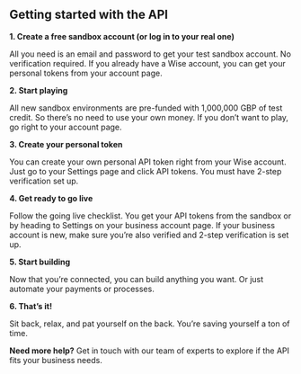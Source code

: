 ## Getting started with the API  
**1\. Create a free sandbox account (or log in to your real one)**

All you need is an email and password to get your test sandbox account. No verification required. If you already have a Wise account, you can get your personal tokens from your account page.

 **2\. Start playing**

All new sandbox environments are pre-funded with 1,000,000 GBP of test credit. So there’s no need to use your own money. If you don’t want to play, go right to your account page.

 **3\. Create your personal token**

You can create your own personal API token right from your Wise account. Just go to your Settings page and click API tokens. You must have 2-step verification set up.

 **4\. Get ready to go live**

Follow the going live checklist. You get your API tokens from the sandbox or by heading to Settings on your business account page. If your business account is new, make sure you’re also verified and 2-step verification is set up.

 **5\. Start building**

Now that you’re connected, you can build anything you want. Or just automate your payments or processes.

 **6\. That’s it!**

Sit back, relax, and pat yourself on the back. You’re saving yourself a ton of time.

 **Need more help?** Get in touch with our team of experts to explore if the API fits your business needs.